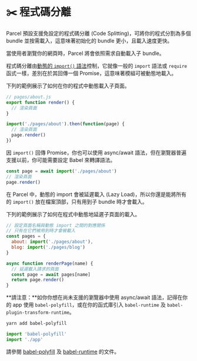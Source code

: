 # ✂️ 程式碼分離

Parcel 預設支援免設定的程式碼分離 (Code Splitting)，可將你的程式分割為多個 bundle 並按需載入，這意味著初始化的 bundle 更小，且載入速度更快。

當使用者瀏覽你的網頁時，Parcel 將會依照需求自動載入子 bundle。

程式碼分離由[動態的 `import()` 語法](https://github.com/tc39/proposal-dynamic-import)控制，它就像一般的 `import` 語法或 `require` 函式一樣，差別在於其回傳一個 Promise，這意味著模組可被動態地載入。

下列的範例展示了如何在你的程式中動態載入子頁面。

```javascript
// pages/about.js
export function render() {
  // 渲染頁面
}
```

```javascript
import('./pages/about').then(function(page) {
  // 渲染頁面
  page.render()
})
```

因 `import()` 回傳 Promise，你也可以使用 async/await 語法，但在瀏覽器普遍支援以前，你可能需要設定 Babel 來轉譯語法。

```javascript
const page = await import('./pages/about')
// 渲染頁面
page.render()
```

在 Parcel 中，動態的 import 會被延遲載入 (Lazy Load)，所以你還是能將所有的 `import()` 放在檔案頂部，只有用到子 bundle 時才會載入。

下列的範例展示了如何在程式中動態地延遲子頁面的載入。

```javascript
// 設定頁面名稱與動態 import 之間的對應關係
// 只有在它們被用到時才會被載入
const pages = {
  about: import('./pages/about'),
  blog: import('./pages/blog')
}

async function renderPage(name) {
  // 延遲載入請求的頁面
  const page = await pages[name]
  return page.render()
}
```

**請注意：**如你你想在尚未支援的瀏覽器中使用 async/await 語法，記得在你的 app 使用 `babel-polyfill`，或在你的函式庫引入 `babel-runtime` 及 `babel-plugin-transform-runtime`。

```bash
yarn add babel-polyfill
```

```javascript
import 'babel-polyfill'
import './app'
```

請參閱 [babel-polyfill](http://babeljs.io/docs/usage/polyfill) 及 [babel-runtime](http://babeljs.io/docs/plugins/transform-runtime) 的文件。
